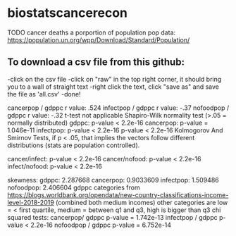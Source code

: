 # biostatscancerecon
TODO cancer deaths a porportion of population
pop data:
https://population.un.org/wpp/Download/Standard/Population/
## **To download a csv file from this github:** ##
-click on the csv file
-click on "raw" in the top right corner, it should bring you to a wall of straight text
-right click the text, click "save as" and save the file as 'all.csv'
-done!

cancerpop / gdppc r value: .524
infectpop / gdppc r value: -.37
nofoodpop / gdppc r value: -.32
t-test not applicable
Shapiro-Wilk normality test (>.05 = normally distributed)
gdppc: p-value < 2.2e-16
cancerpop:  p-value = 1.046e-11
infectpop: p-value < 2.2e-16
p-value < 2.2e-16
Kolmogorov And Smirnov Tests, if p < .05, that implies the vectors follow different distributions (stats are population controlled).

cancer/infect: p-value < 2.2e-16
cancer/nofood: p-value < 2.2e-16
infect/nofood: p-value < 2.2e-16

skewness:
gdppc: 2.287668
cancerpop: 0.9033609
infectpop: 1.509486
nofoodpop: 2.406604
gdppc categories from https://blogs.worldbank.org/opendata/new-country-classifications-income-level-2018-2019 (combined both medium incomes)
other categories are low =  < first quartile, medium = between q1 and q3, high is bigger than q3
chi squared tests:
cancerpop/ gdppc p-value = 1.742e-13
infectpop / gdppc p-value < 2.2e-16
nofoodpop / gdppc  p-value = 6.752e-14